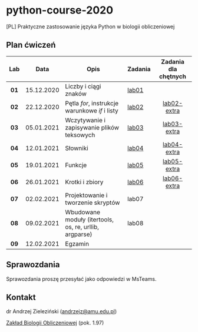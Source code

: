 # python-course-2020
[PL] Praktyczne zastosowanie języka Python w biologii obliczeniowej

## Plan ćwiczeń

| Lab | Data | Opis | Zadania | Zadania dla chętnych |
| :---: | --- | --- | --- | :---: |
| **01** | 15.12.2020 | Liczby i ciągi znaków | [lab01](./lab01.md)  | |
| **02**    | 22.12.2020 | Pętla *for*, instrukcje warunkowe *if* i listy  | [lab02](./lab02.md) | [lab02-extra](./lab02-extra.md) |
| **03**    | 05.01.2021 | Wczytywanie i zapisywanie plików teksowych  | [lab03](./lab03.md) | [lab03-extra](./lab03-extra.md) |
| **04**    | 12.01.2021 | Słowniki  | [lab04](./lab04.md) | [lab04-extra](./lab04-extra.md) |
| **05**    | 19.01.2021 | Funkcje  | [lab05](./lab05.md) | [lab05-extra](./lab05-extra.md) |
| **06**    | 26.01.2021 | Krotki i zbiory  | [lab06](./lab06.md) | [lab06-extra](./lab06-extra.md) |
| **07**    | 02.02.2021 | Projektowanie i tworzenie skryptów  | lab07 | |
| **08**    | 09.02.2021 | Wbudowane moduły (itertools, os, re, urllib, argparse)  | lab08 | |
| **09**    | 12.02.2021 | Egzamin  |  | |


## Sprawozdania

Sprawozdania proszę przesyłać jako odpowiedzi w MsTeams.


## Kontakt

dr Andrzej Zieleziński (andrzejz@amu.edu.pl)

[Zakład Biologii Obliczeniowej](http://www.combio.pl) (pok. 1.97)